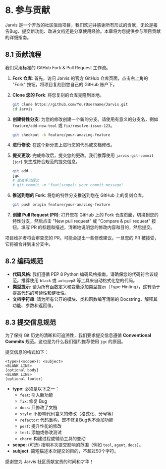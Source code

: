 # 8. 参与贡献

Jarvis 是一个开放的社区驱动项目，我们欢迎并感谢所有形式的贡献，无论是报告Bug、提交新功能、改进文档还是分享使用经验。本章将为您提供参与项目贡献的详细指南。

## 8.1 贡献流程

我们采用标准的 GitHub Fork & Pull Request 工作流。

1.  **Fork 仓库**: 首先，访问 Jarvis 的官方 GitHub 仓库页面，点击右上角的 "Fork" 按钮，将项目复刻到您自己的 GitHub 账户下。

2.  **Clone 您的 Fork**: 将您复刻的仓库克隆到本地。
    ```bash
    git clone https://github.com/YourUsername/Jarvis.git
    cd Jarvis
    ```

3.  **创建特性分支**: 为您的修改创建一个新的分支。请使用有意义的分支名，例如 `feature/add-new-tool` 或 `fix/resolve-issue-123`。
    ```bash
    git checkout -b feature/your-amazing-feature
    ```

4.  **进行修改**: 在这个新分支上进行您的代码或文档修改。

5.  **提交更改**: 完成修改后，提交您的更改。我们推荐使用 `jarvis-git-commit` (`jgc`) 来生成符合规范的提交信息。
    ```bash
    git add .
    jgc 
    # 或者手动提交
    # git commit -m "feat(scope): your commit message"
    ```

6.  **推送到您的 Fork**: 将您的特性分支推送到您在 GitHub 上的复刻仓库。
    ```bash
    git push origin feature/your-amazing-feature
    ```

7.  **创建 Pull Request (PR)**: 打开您在 GitHub 上的 Fork 仓库页面，切换到您的特性分支，然后点击 "New pull request" 或 "Compare & pull request" 按钮。填写 PR 的标题和描述，清晰地说明您的修改内容和目的，然后提交。

项目维护者将会审查您的 PR，可能会提出一些修改建议。一旦您的 PR 被接受，它将被合并到主分支中。

## 8.2 编码规范

-   **代码风格**: 我们遵循 PEP 8 Python 编码风格指南。请确保您的代码符合该规范。推荐使用 `black` 或 `autopep8` 等工具来自动格式化您的代码。
-   **类型提示**: 请为所有函数定义和变量添加类型提示（Type Hinting），这有助于提高代码的可读性和健壮性。
-   **文档字符串**: 请为所有公开的模块、类和函数编写清晰的 Docstring，解释其功能、参数和返回值。

## 8.3 提交信息规范

为了保持 Git 历史的清晰和可追溯性，我们要求提交信息遵循 **Conventional Commits** 规范。这也是为什么我们强烈推荐使用 `jgc` 的原因。

提交信息的格式如下：

```
<type>(<scope>): <subject>
<BLANK LINE>
[optional body]
<BLANK LINE>
[optional footer]
```

-   **type**: 必须是以下之一：
    -   `feat`: 引入新功能
    -   `fix`: 修复 Bug
    -   `docs`: 只修改了文档
    -   `style`: 不影响代码含义的修改（格式化、分号等）
    -   `refactor`: 代码重构，既不修复Bug也不添加功能
    -   `perf`: 提升性能的修改
    -   `test`: 添加或修改测试
    -   `chore`: 构建过程或辅助工具的变动
-   **scope**: (可选) 指明本次提交影响的范围（例如 `tool`, `agent`, `docs`）。
-   **subject**: 简短描述本次提交的目的，不超过50个字符。

感谢您为 Jarvis 社区贡献宝贵的时间和才华！

